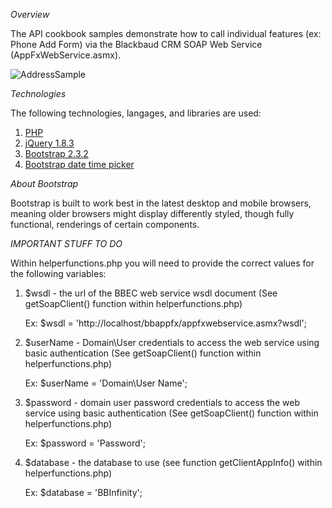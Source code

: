 *Overview*

The API cookbook samples demonstrate how to call individual features (ex: Phone Add Form) via the Blackbaud CRM SOAP Web Service (AppFxWebService.asmx).  

![AddressSample](http://blackbaud-community.github.io/Blackbaud-CRM/images/CookbookAddressList.png)

*Technologies*

The following technologies, langages, and libraries are used:

1. [PHP](http://www.php.net/)
2. [jQuery 1.8.3](http://jquery.com/)
3. [Bootstrap 2.3.2](http://getbootstrap.com/2.3.2/)
4. [Bootstrap date time picker](http://tarruda.github.io/bootstrap-datetimepicker/)

*About Bootstrap*

Bootstrap is built to work best in the latest desktop and mobile browsers, meaning older browsers might display differently styled, though fully functional, renderings of certain components.

*IMPORTANT STUFF TO DO*

Within helperfunctions.php you will need to provide the correct values for the following variables:

1) $wsdl - the url of the BBEC web service wsdl document (See getSoapClient() function within helperfunctions.php)

    Ex:  $wsdl = 'http://localhost/bbappfx/appfxwebservice.asmx?wsdl';


2) $userName - Domain\User credentials to access the web service using basic authentication (See getSoapClient() function within helperfunctions.php)

    Ex: $userName = 'Domain\User Name';


3)  $password - domain user password credentials to access the web service using basic authentication (See getSoapClient() function within helperfunctions.php)
	
    Ex:  $password = 'Password';


4)  $database - the database to use  (see function getClientAppInfo() within helperfunctions.php)
	
    Ex:  $database = 'BBInfinity';